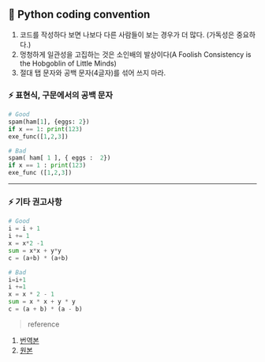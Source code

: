 ## 📍 Python coding convention
1. 코드를 작성하다 보면 나보다 다른 사람들이 보는 경우가 더 많다. (가독성은 중요하다.)
2. 멍청하게 일관성을 고집하는 것은 소인배의 발상이다(A Foolish Consistency is the Hobgoblin of Little Minds)
3. 절대 탭 문자와 공백 문자(4글자)를 섞어 쓰지 마라.

### ⚡️ 표현식, 구문에서의 공백 문자
```python
# Good
spam(ham[1], {eggs: 2})
if x == 1: print(123)
exe_func([1,2,3])

# Bad
spam( ham[ 1 ], { eggs :  2})
if x == 1 : print(123)
exe_func ([1,2,3])
```

---
### ⚡️ 기타 권고사항
```python
# Good
i = i + 1
i += 1
x = x*2 -1
sum = x*x + y*y
c = (a+b) * (a+b)

# Bad
i=i+1
i +=1
x = x * 2 - 1
sum = x * x + y * y
c = (a + b) * (a - b)
```







> reference
1. <a href='https://b.luavis.kr/python/python-convention'>번역본</a>
2. <a href='https://www.python.org/dev/peps/pep-0008/'>원본</a>